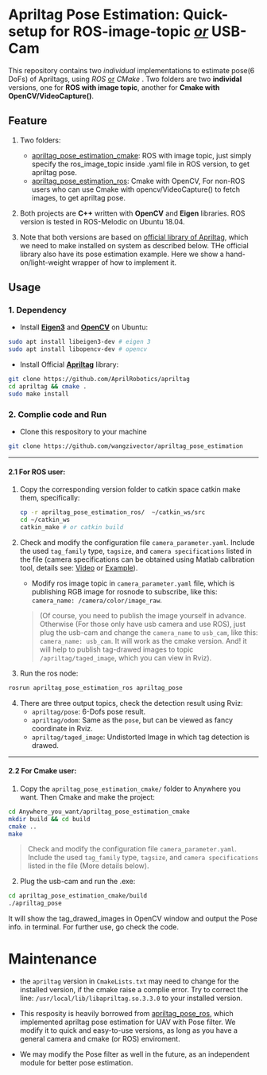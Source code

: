 # Apriltag Pose Estimation: Quick-setup for ROS-image-topic <u>_or_</u> USB-Cam
This repository contains two _individual_ implementations to estimate pose(6 DoFs) of Apriltags, using _ROS_ <u>or</u> _CMake_ .
Two folders are two **individal** versions, one for **ROS with image topic**, another for **Cmake with OpenCV/VideoCapture()**. 

## Feature
1. Two folders:
   - [apriltag_pose_estimation_cmake](./apriltag_pose_estimation_cmake): ROS with image topic, just simply specify the ros_image_topic inside .yaml file in ROS version, to get apriltag pose.
   - [apriltag_pose_estimation_ros](./apriltag_pose_estimation_ros): Cmake with OpenCV, For non-ROS users who can use Cmake with opencv/VideoCapture() to fetch images, to get apriltag pose.

2. Both projects are **C++** written with **OpenCV** and **Eigen** libraries. ROS version is tested in ROS-Melodic on Ubuntu 18.04.

3. Note that both versions are based on [official library of Apriltag](https://github.com/AprilRobotics/apriltag), which we need to make installed on system as described below. THe official library also have its pose estimation example. Here we show a hand-on/light-weight wrapper of how to implement it.


## Usage
### 1. Dependency
   - Install <u>**Eigen3**</u> and <u>**OpenCV**</u> on Ubuntu:
```bash
sudo apt install libeigen3-dev # eigen 3 
sudo apt install libopencv-dev # opencv
```

   - Install Official <u>**Apriltag**</u> library:
```bash
git clone https://github.com/AprilRobotics/apriltag  
cd apriltag && cmake .  
sudo make install  
```

### 2. Complie code and Run

- Clone this respository to your machine
```bash
git clone https://github.com/wangzivector/apriltag_pose_estimation
```
---
#### 2.1 For **ROS user**: 
1. Copy the corresponding version folder to catkin space catkin make them, specifically:

   ```bash
   cp -r apriltag_pose_estimation_ros/  ~/catkin_ws/src
   cd ~/catkin_ws 
   catkin_make # or catkin build
   ``` 

2. Check and modify the configuration file `camera_parameter.yaml`. Include the used `tag_family` type, `tagsize`, and `camera specifications` listed in the file (camera specifications can be obtained using Matlab calibration tool, details see: [Video](https://www.youtube.com/watch?v=x6YIwoQBBxA) or [Example](https://blog.csdn.net/qq_35451572/article/details/102663396)). 

   - Modify ros image topic in `camera_parameter.yaml` file, which is publishing RGB image for rosnode to subscribe, like this: `camera_name: /camera/color/image_raw`.

    > (Of course, you need to publish the image yourself in advance. Otherwise (For those only have usb camera and use ROS), just plug the usb-cam and change the `camera_name` to `usb_cam`, like this: `camera_name: usb_cam`. It will work as the cmake version. And! it will help to publish tag-drawed images to topic `/apriltag/taged_image`, which you can view in Rviz).  

3. Run the ros node: 
```bash
rosrun apriltag_pose_estimation_ros apriltag_pose
```
    
4. There are three output topics, check the detection result using Rviz: 
    - `apriltag/pose`: 6-Dofs pose result.
    - `apriltag/odom`: Same as the `pose`, but can be viewed as fancy coordinate in Rviz.
    - `apriltag/taged_image`: Undistorted Image in which tag detection is drawed. 

---

#### 2.2 For **Cmake user**:
1. Copy the `apriltag_pose_estimation_cmake/` folder to Anywhere you want. Then Cmake and make the project:
```bash
cd Anywhere_you_want/apriltag_pose_estimation_cmake
mkdir build && cd build
cmake ..
make
```

> Check and modify the configuration file `camera_parameter.yaml`. Include the used `tag_family` type, `tagsize`, and `camera specifications` listed in the file (More details below). 
2. Plug the usb-cam and run the .exe:</br>
```bash
cd apriltag_pose_estimation_cmake/build
./apriltag_pose
```
It will show the tag_drawed_images in OpenCV window and output the Pose info. in terminal. For further use, go check the code.

# Maintenance
- the `apriltag` version in `CmakeLists.txt` may need to change for the installed version, if the cmake raise a complie error. Try to correct the line: `/usr/local/lib/libapriltag.so.3.3.0`  to your installed version.

- This resposity is heavily borrowed from [apriltag_pose_ros](https://github.com/yuannuaa/apriltag_pose_ros), which implemented apriltag pose estimation for UAV with Pose filter. We modify it to quick and easy-to-use versions, as long as you have a general camera and cmake (or ROS) enviroment. 

- We may modify the Pose filter as well in the future, as an independent module for better pose estimation. 
